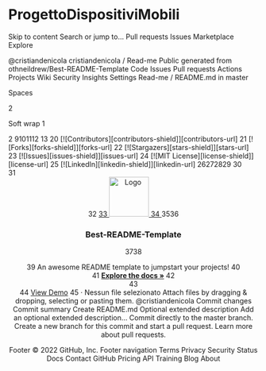 # ProgettoDispositiviMobili
Skip to content
Search or jump to…
Pull requests
Issues
Marketplace
Explore
 
@cristiandenicola 
cristiandenicola
/
Read-me
Public
generated from othneildrew/Best-README-Template
Code
Issues
Pull requests
Actions
Projects
Wiki
Security
Insights
Settings
Read-me
/
README.md
in
master
 

Spaces

2

Soft wrap
1
<div id="top"></div>
2
<!--
3
*** Thanks for checking out the Best-README-Template. If you have a suggestion
4
*** that would make this better, please fork the repo and create a pull request
5
*** or simply open an issue with the tag "enhancement".
6
*** Don't forget to give the project a star!
7
*** Thanks again! Now go create something AMAZING! :D
8
-->
9
​
10
​
11
​
12
<!-- PROJECT SHIELDS -->
13
<!--
14
*** I'm using markdown "reference style" links for readability.
15
*** Reference links are enclosed in brackets [ ] instead of parentheses ( ).
16
*** See the bottom of this document for the declaration of the reference variables
17
*** for contributors-url, forks-url, etc. This is an optional, concise syntax you may use.
18
*** https://www.markdownguide.org/basic-syntax/#reference-style-links
19
-->
20
[![Contributors][contributors-shield]][contributors-url]
21
[![Forks][forks-shield]][forks-url]
22
[![Stargazers][stars-shield]][stars-url]
23
[![Issues][issues-shield]][issues-url]
24
[![MIT License][license-shield]][license-url]
25
[![LinkedIn][linkedin-shield]][linkedin-url]
26
​
27
​
28
​
29
<!-- PROJECT LOGO -->
30
<br />
31
<div align="center">
32
  <a href="https://github.com/othneildrew/Best-README-Template">
33
    <img src="images/logo.png" alt="Logo" width="80" height="80">
34
  </a>
35
​
36
  <h3 align="center">Best-README-Template</h3>
37
​
38
  <p align="center">
39
    An awesome README template to jumpstart your projects!
40
    <br />
41
    <a href="https://github.com/othneildrew/Best-README-Template"><strong>Explore the docs »</strong></a>
42
    <br />
43
    <br />
44
    <a href="https://github.com/othneildrew/Best-README-Template">View Demo</a>
45
    ·
Nessun file selezionato
Attach files by dragging & dropping, selecting or pasting them.
@cristiandenicola
Commit changes
Commit summary
Create README.md
Optional extended description
Add an optional extended description…
 Commit directly to the master branch.
 Create a new branch for this commit and start a pull request. Learn more about pull requests.
 
Footer
© 2022 GitHub, Inc.
Footer navigation
Terms
Privacy
Security
Status
Docs
Contact GitHub
Pricing
API
Training
Blog
About
